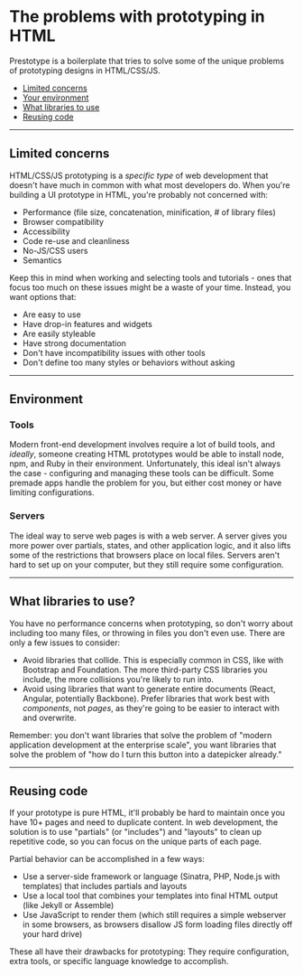 # The problems with prototyping in HTML

Prestotype is a boilerplate that tries to solve some of the unique problems of prototyping designs in HTML/CSS/JS.

- [Limited concerns](#limited-concerns)
- [Your environment](#environment)
- [What libraries to use](#what-libraries-to-use)
- [Reusing code](#reusing-code)

<hr>

## Limited concerns

HTML/CSS/JS prototyping is a _specific type_ of web development that doesn't have much in common with what most developers do. When you're building a UI prototype in HTML, you're probably not concerned with:

* Performance (file size, concatenation, minification, # of library files)
* Browser compatibility
* Accessibility
* Code re-use and cleanliness
* No-JS/CSS users
* Semantics

Keep this in mind when working and selecting tools and tutorials - ones that focus too much on these issues might be a waste of your time. Instead, you want options that:

* Are easy to use
* Have drop-in features and widgets
* Are easily styleable
* Have strong documentation
* Don't have incompatibility issues with other tools
* Don't define too many styles or behaviors without asking

<hr>

## Environment

### Tools

Modern front-end development involves require a lot of build tools, and _ideally_, someone creating HTML prototypes would be able to install node, npm, and Ruby in their environment. Unfortunately, this ideal isn't always the case - configuring and managing these tools can be difficult. Some premade apps handle the problem for you, but either cost money or have limiting configurations.

### Servers

The ideal way to serve web pages is with a web server. A server gives you more power over partials, states, and other application logic, and it also lifts some of the restrictions that browsers place on local files. Servers aren't hard to set up on your computer, but they still require some configuration.

<hr>

## What libraries to use?

You have no performance concerns when prototyping, so don't worry about including too many files, or throwing in files you don't even use. There are only a few issues to consider:

* Avoid libraries that collide. This is especially common in CSS, like with Bootstrap and Foundation. The more third-party CSS libraries you include, the more collisions you're likely to run into.
* Avoid using libraries that want to generate entire documents (React, Angular, potentially Backbone). Prefer libraries that work best with _components_, not _pages_, as they're going to be easier to interact with and overwrite.

Remember: you don't want libraries that solve the problem of "modern application development at the enterprise scale", you want libraries that solve the problem of "how do I turn this button into a datepicker already."

<hr>

## Reusing code

If your prototype is pure HTML, it'll probably be hard to maintain once you have 10+ pages and need to duplicate content. In web development, the solution is to use "partials" (or "includes") and "layouts" to clean up repetitive code, so you can focus on the unique parts of each page.

Partial behavior can be accomplished in a few ways:

* Use a server-side framework or language (Sinatra, PHP, Node.js with templates) that includes partials and layouts
* Use a local tool that combines your templates into final HTML output (like Jekyll or Assemble)
* Use JavaScript to render them (which still requires a simple webserver in some browsers, as browsers disallow JS form loading files directly off your hard drive)

These all have their drawbacks for prototyping: They require configuration, extra tools, or specific language knowledge to accomplish.
